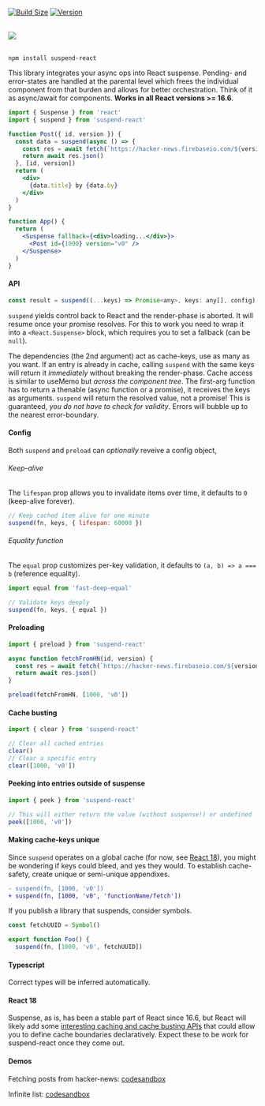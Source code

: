 [![Build Size](https://img.shields.io/bundlephobia/minzip/suspend-react@0.0.8?label=bundle%20size&style=flat&colorA=000000&colorB=000000)](https://bundlephobia.com/result?p=suspend-react)
[![Version](https://img.shields.io/npm/v/suspend-react?style=flat&colorA=000000&colorB=000000)](https://www.npmjs.com/package/suspend-react)

<br />
<a href="https://github.com/pmndrs/suspend-react"><img src="https://github.com/pmndrs/suspend-react/blob/main/hero.svg?raw=true" /></a>
<br />
<br />

```shell
npm install suspend-react
```

This library integrates your async ops into React suspense. Pending- and error-states are handled at the parental level which frees the individual component from that burden and allows for better orchestration. Think of it as async/await for components. **Works in all React versions >= 16.6**.

```jsx
import { Suspense } from 'react'
import { suspend } from 'suspend-react'

function Post({ id, version }) {
  const data = suspend(async () => {
    const res = await fetch(`https://hacker-news.firebaseio.com/${version}/item/${id}.json`)
    return await res.json()    
  }, [id, version])
  return (
    <div>
      {data.title} by {data.by}
    </div>
  )
}

function App() {
  return (
    <Suspense fallback={<div>loading...</div>}>
      <Post id={1000} version="v0" />
    </Suspense>
  )
}
```

#### API

```jsx
const result = suspend((...keys) => Promise<any>, keys: any[], config)
```

`suspend` yields control back to React and the render-phase is aborted. It will resume once your promise resolves. For this to work you need to wrap it into a `<React.Suspense>` block, which requires you to set a fallback (can be `null`).

The dependencies (the 2nd argument) act as cache-keys, use as many as you want. If an entry is already in cache, calling `suspend` with the same keys will return it _immediately_ without breaking the render-phase. Cache access is similar to useMemo but *across the component tree*. The first-arg function has to return a thenable (async function or a promise), it receives the keys as arguments. `suspend` will return the resolved value, not a promise! This is guaranteed, *you do not have to check for validity*. Errors will bubble up to the nearest error-boundary.

#### Config

Both `suspend` and `preload` can _optionally_ reveive a config object,

###### Keep-alive

The `lifespan` prop allows you to invalidate items over time, it defaults to `0` (keep-alive forever).

```jsx
// Keep cached item alive for one minute
suspend(fn, keys, { lifespan: 60000 })
```

###### Equality function

The `equal` prop customizes per-key validation, it defaults to `(a, b) => a === b` (reference equality).

```jsx
import equal from 'fast-deep-equal'

// Validate keys deeply
suspend(fn, keys, { equal })
```

#### Preloading

```jsx
import { preload } from 'suspend-react'

async function fetchFromHN(id, version) {
  const res = await fetch(`https://hacker-news.firebaseio.com/${version}/item/${id}.json`)
  return await res.json()
}

preload(fetchFromHN, [1000, 'v0'])
```

#### Cache busting

```jsx
import { clear } from 'suspend-react'

// Clear all cached entries
clear()
// Clear a specific entry
clear([1000, 'v0'])
```

#### Peeking into entries outside of suspense

```jsx
import { peek } from 'suspend-react'

// This will either return the value (without suspense!) or undefined
peek([1000, 'v0'])
```

#### Making cache-keys unique

Since `suspend` operates on a global cache (for now, see [React 18](#react-18)), you might be wondering if keys could bleed, and yes they would. To establish cache-safety, create unique or semi-unique appendixes.

```diff
- suspend(fn, [1000, 'v0'])
+ suspend(fn, [1000, 'v0', 'functionName/fetch'])
```

If you publish a library that suspends, consider symbols.

```jsx
const fetchUUID = Symbol()

export function Foo() {
  suspend(fn, [1000, 'v0', fetchUUID])
```

#### Typescript

Correct types will be inferred automatically.

#### React 18

Suspense, as is, has been a stable part of React since 16.6, but React will likely add some [interesting caching and cache busting APIs](https://github.com/reactwg/react-18/discussions/25) that could allow you to define cache boundaries declaratively. Expect these to be work for suspend-react once they come out.

#### Demos

Fetching posts from hacker-news: [codesandbox](https://codesandbox.io/s/use-asset-forked-yb62q)

Infinite list: [codesandbox](https://codesandbox.io/s/use-asset-infinite-list-forked-cwvs7)
